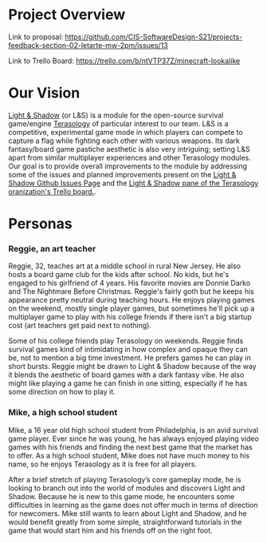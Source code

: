 # Project Overview

Link to proposal: https://github.com/CIS-SoftwareDesign-S21/projects-feedback-section-02-letarte-mw-2pm/issues/13

Link to Trello Board: https://trello.com/b/ntVTP37Z/minecraft-lookalike

# Our Vision

[Light & Shadow](https://github.com/Terasology/LightAndShadow) (or L&S) is a module for the open-source survival game/engine [Terasology](https://github.com/MovingBlocks/Terasology) of particular interest to our team. L&S is a competitive, experimental game mode in which players can compete to capture a flag while fighting each other with various weapons. Its dark fantasy/board game pastiche aesthetic is also very intriguing; setting L&S apart from similar multiplayer experiences and other Terasology modules. Our goal is to provide overall improvements to the module by addressing some of the issues and planned improvements present on the [Light & Shadow Github Issues Page](https://github.com/Terasology/LightAndShadow/issues) and the [Light & Shadow pane of the Terasology oranization's Trello board.](https://trello.com/b/QfaZMGMa/the-gameplay-template-to-rule-them-all). 

# Personas

### Reggie, an art teacher

Reggie, 32, teaches art at a middle school in rural New Jersey. He also hosts a board game club for the kids after school. No kids, but he's engaged to his girlfriend of 4 years.  His favorite movies are Donnie Darko and The Nightmare Before Christmas. Reggie's fairly goth but he keeps his appearance pretty neutral during teaching hours. He enjoys playing games on the weekend, mostly single player games, but sometimes he'll pick up a multiplayer game to play with his college friends if there isn't a big startup cost (art teachers get paid next to nothing).

Some of his college friends play Terasology on weekends. Reggie finds survival games kind of intimidating in how complex and opaque they can be, not to mention a big time investment. He prefers games he can play in short bursts. Reggie might be drawn to Light & Shadow because of the way it blends the aesthetic of board games with a dark fantasy vibe. He also might like playing a game he can finish in one sitting, especially if he has some direction on how to play it.

### Mike, a high school student

Mike, a 16 year old high school student from Philadelphia, is an avid survival game player. Ever since he was young, he has always enjoyed playing video games with his friends and finding the next best game that the market has to offer. As a high school student, Mike does not have much money to his name, so he enjoys Terasology as it is free for all players. 

After a brief stretch of playing Terasology’s core gameplay mode, he is looking to branch out into the world of modules and discovers Light and Shadow. Because he is new to this game mode, he encounters some difficulties in learning as the game does not offer much in terms of direction for newcomers. Mike still wants to learn about Light and Shadow, and he would benefit greatly from some simple, straightforward tutorials in the game that would start him and his friends off on the right foot. 
